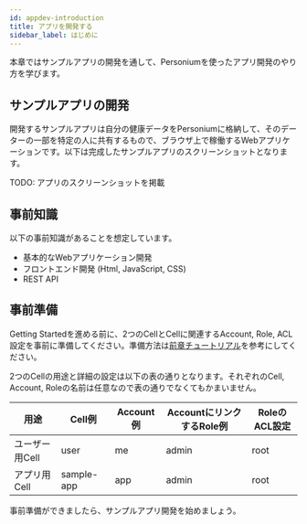 ```yaml
---
id: appdev-introduction
title: アプリを開発する
sidebar_label: はじめに
---
```


本章ではサンプルアプリの開発を通して、Personiumを使ったアプリ開発のやり方を学びます。

## サンプルアプリの開発

開発するサンプルアプリは自分の健康データをPersoniumに格納して、そのデーターの一部を特定の人に共有するもので、ブラウザ上で稼働するWebアプリケーションです。以下は完成したサンプルアプリのスクリーンショットとなります。

TODO: アプリのスクリーンショットを掲載

## 事前知識

以下の事前知識があることを想定しています。

* 基本的なWebアプリケーション開発
* フロントエンド開発 (Html, JavaScript, CSS)
* REST API

## 事前準備

Getting Startedを進める前に、2つのCellとCellに関連するAccount, Role, ACL設定を事前に準備してください。準備方法は[前章チュートリアル](../unit-administrator/tutorial.md)を参考にしてください。  

2つのCellの用途と詳細の設定は以下の表の通りとなります。それぞれのCell, Account, Roleの名前は任意なので表の通りでなくてもかまいません。

|用途|Cell例|Account例|AccountにリンクするRole例|RoleのACL設定|
|----|---|---------|-----------------------|--------------|
|ユーザー用Cell|user|me|admin|root|
|アプリ用Cell|sample-app|app|admin|root|

事前準備ができましたら、サンプルアプリ開発を始めましょう。
